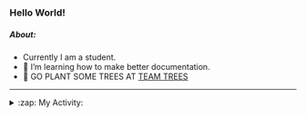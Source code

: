### Hello World!

##### About:
- Currently I am a student.
- 🌱 I’m learning how to make better documentation.
- 🌱 GO PLANT SOME TREES AT [TEAM TREES](https://teamtrees.org/)

---
<details>
  <summary>:zap: My Activity:</summary>
  
<!--START_SECTION:waka-->
![Code Time](http://img.shields.io/badge/Code%20Time-1%2C241%20hrs%2038%20mins-blue)

**I'm a Night 🦉** 

```text
🌞 Morning                2011 commits        ███░░░░░░░░░░░░░░░░░░░░░░   10.25 % 
🌆 Daytime                6614 commits        ████████░░░░░░░░░░░░░░░░░   33.71 % 
🌃 Evening                5647 commits        ███████░░░░░░░░░░░░░░░░░░   28.78 % 
🌙 Night                  5347 commits        ███████░░░░░░░░░░░░░░░░░░   27.25 % 
```
📅 **I'm Most Productive on Wednesday** 

```text
Monday                   2710 commits        ███░░░░░░░░░░░░░░░░░░░░░░   13.81 % 
Tuesday                  2692 commits        ███░░░░░░░░░░░░░░░░░░░░░░   13.72 % 
Wednesday                4645 commits        ██████░░░░░░░░░░░░░░░░░░░   23.68 % 
Thursday                 2586 commits        ███░░░░░░░░░░░░░░░░░░░░░░   13.18 % 
Friday                   2092 commits        ███░░░░░░░░░░░░░░░░░░░░░░   10.66 % 
Saturday                 1677 commits        ██░░░░░░░░░░░░░░░░░░░░░░░   08.55 % 
Sunday                   3217 commits        ████░░░░░░░░░░░░░░░░░░░░░   16.40 % 
```


📊 **This Week I Spent My Time On** 

```text
🔥 Editors: 
Android Studio           4 hrs 27 mins       ███████████░░░░░░░░░░░░░░   43.66 % 
IntelliJ                 3 hrs 8 mins        ████████░░░░░░░░░░░░░░░░░   30.87 % 
VS Code                  2 hrs 35 mins       ██████░░░░░░░░░░░░░░░░░░░   25.47 % 

🐱‍💻 Projects: 
java-springboot-projects 3 hrs 8 mins        ████████░░░░░░░░░░░░░░░░░   30.87 % 
py-series                2 hrs 2 mins        █████░░░░░░░░░░░░░░░░░░░░   20.02 % 
swag-store               1 hr 43 mins        ████░░░░░░░░░░░░░░░░░░░░░   16.95 % 
CSE224-Fundamentals-of-An1 hr 4 mins         ███░░░░░░░░░░░░░░░░░░░░░░   10.61 % 
test                     49 mins             ██░░░░░░░░░░░░░░░░░░░░░░░   08.13 % 
```


 Last Updated on 20/10/2023 10:11:09 UTC
<!--END_SECTION:waka-->
</details>
